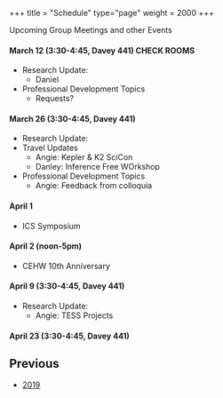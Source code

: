 +++
title = "Schedule"
type="page"
weight = 2000
+++

Upcoming Group Meetings and other Events

#### March 12 (3:30-4:45, Davey 441)  CHECK ROOMS

- Research Update:
   - Daniel
- Professional Development Topics
   - Requests?

#### March 26 (3:30-4:45, Davey 441)

- Research Update:
- Travel Updates
   - Angie: Kepler & K2 SciCon
   - Danley: Inference Free WOrkshop
- Professional Development Topics
   - Angie: Feedback from colloquia

#### April 1 

+ ICS Symposium

#### April 2 (noon-5pm)

+ CEHW 10th Anniversary

#### April 9 (3:30-4:45, Davey 441)

+ Research Update:
   - Angie: TESS Projects

#### April 23 (3:30-4:45, Davey 441)
 

## Previous
- [2019](2019)
